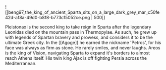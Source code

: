 ![[beng97_the_king_of_ancient_Sparta_sits_on_a_large_dark_grey_mar_c50fe42d-af8a-49d0-b8f8-b773c15052ce.png | 500]]

Pleistonax is the second king to take reign in Sparta after the legendary Leonidas died on the mountain pass in Thermopylae.
As such, he grew up with legends of Spartan bravery and prowess, and considers it to be the ultimate Greek city.
In the [[Agoge]] he earned the nickname 'Petros', for his face was always as firm as stone.
He rarely smiles, and never laughs.
Areos is the king of Vision, navigating Sparta to expand it's borders to almost reach Athens itself.
His twin king Ajax is off fighting Persia across the Mediterranean.
